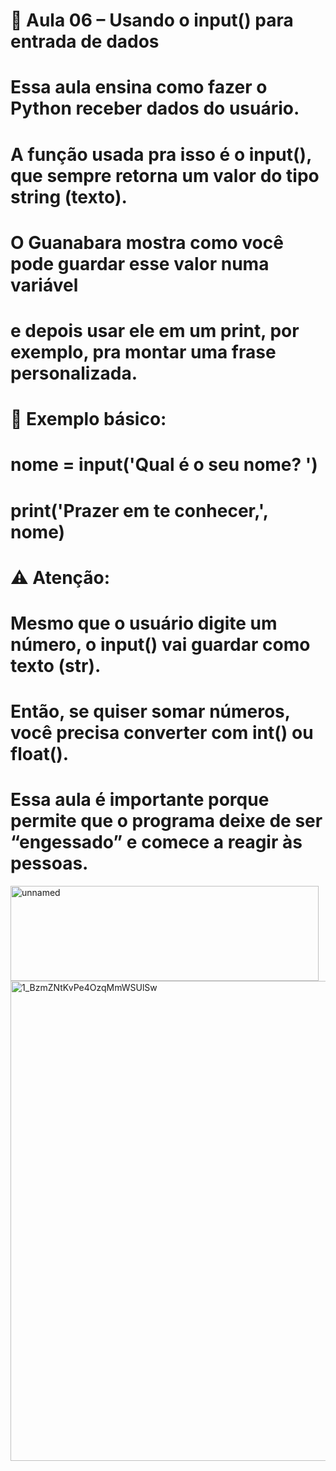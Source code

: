 # 🧠 Aula 06 – Usando o input() para entrada de dados
# Essa aula ensina como fazer o Python receber dados do usuário.
# A função usada pra isso é o input(), que sempre retorna um valor do tipo string (texto).
#
# O Guanabara mostra como você pode guardar esse valor numa variável
# e depois usar ele em um print, por exemplo, pra montar uma frase personalizada.

# 📌 Exemplo básico:
# nome = input('Qual é o seu nome? ')
# print('Prazer em te conhecer,', nome)

# ⚠️ Atenção:
# Mesmo que o usuário digite um número, o input() vai guardar como texto (str).
# Então, se quiser somar números, você precisa converter com int() ou float().

# Essa aula é importante porque permite que o programa deixe de ser “engessado” e comece a reagir às pessoas.
<img width="493" height="152" alt="unnamed" src="https://github.com/user-attachments/assets/4af9f600-d5d3-4e35-90f0-b3833cd697d2" />
<img width="1230" height="768" alt="1_BzmZNtKvPe4OzqMmWSUlSw" src="https://github.com/user-attachments/assets/f2fc3c18-edae-4fd5-a7b9-1115474fa088" />
